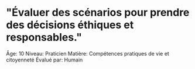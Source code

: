 # "Évaluer des scénarios pour prendre des décisions éthiques et responsables."

Âge: 10
Niveau: Praticien
Matière: Compétences pratiques de vie et citoyenneté
Évalué par: Humain